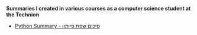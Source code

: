**Summaries I created in various courses as a computer science student at the Technion**
 - [Python Summary - סיכום שפת פייתון](https://github.com/AvihayDa/mySummaries/blob/main/_pdf/Python%20Summary%20-%2008.2024.pdf)
